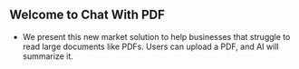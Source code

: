 ## Welcome to Chat With PDF

- We present this new market solution to help businesses that struggle to read large documents like PDFs. Users can upload a PDF, and AI will summarize it.

